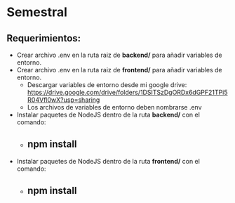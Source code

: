 # Semestral

## Requerimientos:
* Crear archivo .env en la ruta raiz de **backend/** para añadir variables de entorno.
* Crear archivo .env en la ruta raiz de **frontend/** para añadir variables de entorno.
    - Descargar variables de entorno desde mi google drive: https://drive.google.com/drive/folders/1DSITSzDgORDx6dGPF21TPi5R04Vfl0wX?usp=sharing
    - Los archivos de variables de entorno deben nombrarse .env
* Instalar paquetes de NodeJS dentro de la ruta **backend/** con el comando:
    - ## npm install ##
* Instalar paquetes de NodeJS dentro de la ruta **frontend/** con el comando:
    - ## npm install ##